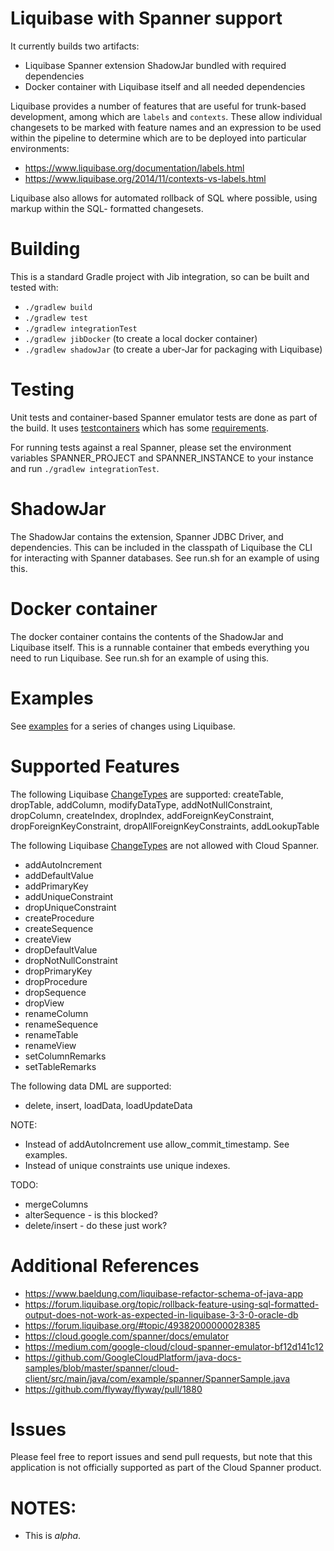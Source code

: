 # Liquibase with Spanner support
It currently builds two artifacts:

* Liquibase Spanner extension ShadowJar bundled with required dependencies
* Docker container with Liquibase itself and all needed dependencies

Liquibase provides a number of features that are useful for trunk-based development,
among which are `labels` and `contexts`. These allow individual changesets to be marked with 
feature names and an expression to be used within the pipeline to determine which are to be
deployed into particular environments:

* https://www.liquibase.org/documentation/labels.html
* https://www.liquibase.org/2014/11/contexts-vs-labels.html

Liquibase also allows for automated rollback of SQL where possible, using markup within the SQL-
formatted changesets.

# Building
This is a standard Gradle project with Jib integration, so can be built and tested with:
* `./gradlew build`
* `./gradlew test`
* `./gradlew integrationTest`
* `./gradlew jibDocker` (to create a local docker container)
* `./gradlew shadowJar` (to create a uber-Jar for packaging with Liquibase)

# Testing
Unit tests and container-based Spanner emulator tests are done as part of the build. It uses
[testcontainers](www.testcontainers.org) which has some [requirements](https://www.testcontainers.org/supported_docker_environment/).

For running tests against a real Spanner, please set the environment variables SPANNER_PROJECT and
SPANNER_INSTANCE to your instance and run `./gradlew integrationTest`.

# ShadowJar
The ShadowJar contains the extension, Spanner JDBC Driver, and dependencies. This can be included
in the classpath of Liquibase the CLI for interacting with Spanner databases. See run.sh for an
example of using this.

# Docker container
The docker container contains the contents of the ShadowJar and Liquibase itself. This is a runnable
container that embeds everything you need to run Liquibase. See run.sh for an example of using
this.

# Examples

See [examples](example/README.md) for a series of changes using Liquibase.

# Supported Features
The following Liquibase [ChangeTypes](https://docs.liquibase.com/change-types/home.html) are supported:
createTable, dropTable, addColumn, modifyDataType, addNotNullConstraint, dropColumn, createIndex, dropIndex, addForeignKeyConstraint, dropForeignKeyConstraint, dropAllForeignKeyConstraints, addLookupTable

The following Liquibase [ChangeTypes](https://docs.liquibase.com/change-types/home.html) are not allowed with Cloud Spanner.
 * addAutoIncrement
 * addDefaultValue
 * addPrimaryKey
 * addUniqueConstraint
 * dropUniqueConstraint
 * createProcedure
 * createSequence
 * createView
 * dropDefaultValue
 * dropNotNullConstraint
 * dropPrimaryKey
 * dropProcedure
 * dropSequence
 * dropView
 * renameColumn
 * renameSequence
 * renameTable
 * renameView 
 * setColumnRemarks
 * setTableRemarks

The following data DML are supported:
 * delete, insert, loadData, loadUpdateData

NOTE:
 * Instead of addAutoIncrement use allow_commit_timestamp. See examples.
 * Instead of unique constraints use unique indexes.

TODO:
 * mergeColumns
 * alterSequence - is this blocked?
 * delete/insert - do these just work?

# Additional References
* https://www.baeldung.com/liquibase-refactor-schema-of-java-app
* https://forum.liquibase.org/topic/rollback-feature-using-sql-formatted-output-does-not-work-as-expected-in-liquibase-3-3-0-oracle-db
* https://forum.liquibase.org/#topic/49382000000028385
* https://cloud.google.com/spanner/docs/emulator
* https://medium.com/google-cloud/cloud-spanner-emulator-bf12d141c12
* https://github.com/GoogleCloudPlatform/java-docs-samples/blob/master/spanner/cloud-client/src/main/java/com/example/spanner/SpannerSample.java
* https://github.com/flyway/flyway/pull/1880

# Issues
Please feel free to report issues and send pull requests, but note that this application is not officially supported as part of the Cloud Spanner product.

# NOTES:

 * This is *alpha*.

